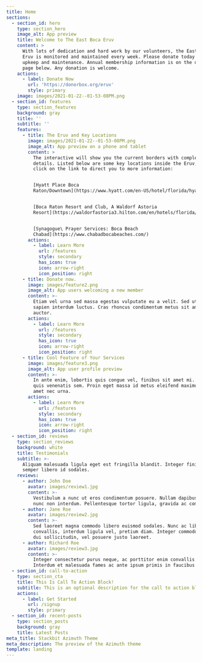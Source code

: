 ```yaml
---
title: Home
sections:
  - section_id: hero
    type: section_hero
    image_alt: App preview
    title: Welcome to The East Boca Eruv
    content: >
      With lots of dedication and hard work by our volunteers, the East Boca
      Eruv is monitored and maintained every week. Please donate today for Eruv
      upkeep and maintenance. Annual membership information is on the donate
      page below. Any donation is welcome.
    actions:
      - label: Donate Now
        url: 'https://donorbox.org/eruv'
        style: primary
    image: images/2021-01-22--01-53-08PM.png
  - section_id: features
    type: section_features
    background: gray
    title: ''
    subtitle: ''
    features:
      - title: The Eruv and Key Locations
        image: images/2021-01-22--01-53-08PM.png
        image_alt: App preview on a phone and tablet
        content: >
          The interactive will show you the current borders with complete
          details. Listed below are some key locations inside the Eruv, please
          click on the link to direct you to more information:


          [Hyatt Place Boca
          Raton/Downtown](https://www.hyatt.com/en-US/hotel/florida/hyatt-place-boca-raton-downtown/fllzb)


          [Boca Raton Resort and Club, A Waldorf Astoria
          Resort](https://waldorfastoria3.hilton.com/en/hotels/florida/boca-raton-resort-and-club-a-waldorf-astoria-resort-BCTRCWA/index.html)


          [Synagogue\ Prayer Services: Boca Beach
          Chabad](https://www.chabadbocabeaches.com/)
        actions:
          - label: Learn More
            url: /features
            style: secondary
            has_icon: true
            icon: arrow-right
            icon_position: right
      - title: Donate now.
        image: images/feature2.png
        image_alt: App users welcoming a new member
        content: >-
          Etiam vel urna sed massa egestas vulputate eu a velit. Sed ut nisl nec
          sapien interdum luctus. Cras rhoncus condimentum metus sit amet
          auctor.
        actions:
          - label: Learn More
            url: /features
            style: secondary
            has_icon: true
            icon: arrow-right
            icon_position: right
      - title: Cool Feature of Your Services
        image: images/feature3.png
        image_alt: App user profile preview
        content: >-
          In ante enim, lobortis quis congue vel, finibus sit amet mi. Aenean
          quis venenatis sem. Proin eget massa id metus eleifend maximus sit
          amet nec urna.
        actions:
          - label: Learn More
            url: /features
            style: secondary
            has_icon: true
            icon: arrow-right
            icon_position: right
  - section_id: reviews
    type: section_reviews
    background: white
    title: Testimonials
    subtitle: >-
      Aliquam malesuada ligula eget est fringilla blandit. Integer finibus
      semper libero id sodales. 
    reviews:
      - author: John Doe
        avatar: images/review1.jpg
        content: >-
          Vestibulum a nunc ut eros condimentum posuere. Nullam dapibus quis
          nunc non interdum. Pellentesque tortor ligula, gravida ac commodo eu.
      - author: Jane Roe
        avatar: images/review2.jpg
        content: >-
          Sed laoreet magna commodo libero euismod sodales. Nunc ac libero
          convallis, interdum ligula vel, pretium diam. Integer commodo sem at
          dui sollicitudin, vel posuere justo laoreet.
      - author: Richard Roe
        avatar: images/review3.jpg
        content: >-
          Integer consectetur purus neque, ac porttitor enim convallis vitae.
          Interdum et malesuada fames ac ante ipsum primis in faucibus.
  - section_id: call-to-action
    type: section_cta
    title: This Is Call To Action Block!
    subtitle: This is an optional description for the call to action block.
    actions:
      - label: Get Started
        url: /signup
        style: primary
  - section_id: recent-posts
    type: section_posts
    background: gray
    title: Latest Posts
meta_title: Stackbit Azimuth Theme
meta_description: The preview of the Azimuth theme
template: landing
---
```

